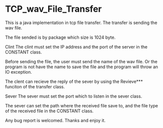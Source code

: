 TCP_wav_File_Transfer
=====================
This is a java implementation in tcp file transfer. The transfer is sending the wav file.

The file sended is by package which size is 1024 byte. 


Clint
The clint must set the IP address and the port of the server in the CONSTANT class.

Before sending the file, the user must send the name of the wav file. Or the program is not have the name to save the file and the program will throw an IO exception.

The clent can recieve the reply of the sever by using the Revieve*** funciton of the transfer class.



Sever
The sever must set the port which to listen in the sever class.

The sever can set the path where the received file save to, and the file type of the received file in the CONSTANT class.


Any bug report is welcomed. Thanks and enjoy it.

